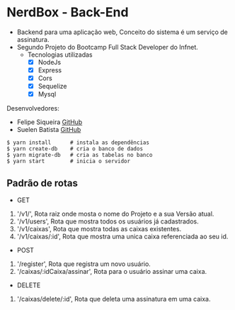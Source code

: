 # NerdBox - Back-End

- Backend para uma aplicação web, Conceito do sistema é um serviço de assinatura.
- Segundo Projeto do Bootcamp Full Stack Developer do Infnet.
    - Tecnologias utilizadas
        * [X] NodeJs
        * [X] Express
        * [X] Cors
        * [X] Sequelize
        * [X] Mysql

Desenvolvedores:
- Felipe Siqueira [GitHub](https://github.com/fsiq-dev)
- Suelen Batista [GitHub](https://github.com/sue1en)

```console
$ yarn install      # instala as dependências
$ yarn create-db    # cria o banco de dados
$ yarn migrate-db   # cria as tabelas no banco
$ yarn start        # inicia o servidor
```
## Padrão de rotas

- GET
1. '/v1/', Rota raiz onde mosta o nome do Projeto e a sua Versão atual.
2. '/v1/users', Rota que mostra todos os usuários já cadastrados. 
3. '/v1/caixas', Rota que mostra todas as caixas existentes.
4. '/v1/caixas/:id', Rota que mostra uma unica caixa referenciada ao seu id.

- POST
1. '/register', Rota que registra um novo usuário.
2. '/caixas/:idCaixa/assinar', Rota para o usuário assinar uma caixa.

- DELETE
1. '/caixas/delete/:id', Rota que deleta uma assinatura em uma caixa.
